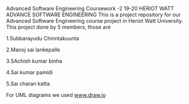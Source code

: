 Advanced Software Engineering Coursework -2 19-20 HERIOT WATT ADVANCE SOFTWARE ENGINEERING This is a project repository for our Advanced Software Engineering course project in Heriot Watt University. This project done by 5 members, those are

1.Subbarayudu Chinntakuunta

2.Manoj sai lankepalle

3.SAchish kumar binha

4.Sai kumar pamidi

5.Sai charan katta

For UML diagrams we used www.draw.io
